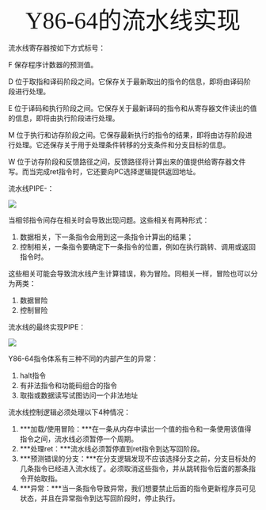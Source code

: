 <center> <font face="黑体" size=10>Y86-64的流水线实现</font></center>

流水线寄存器按如下方式标号：

F 保存程序计数器的预测值。

D 位于取指和译码阶段之间。它保存关于最新取出的指令的信息，即将由译码阶段进行处理。

E 位于译码和执行阶段之间。它保存关于最新译码的指令和从寄存器文件读出的值的信息，即将由执行阶段进行处理。

M 位于执行和访存阶段之间。它保存最新执行的指令的结果，即将由访存阶段进行处理。它还保存关于用于处理条件转移的分支条件和分支目标的信息。

W 位于访存阶段和反馈路径之间，反馈路径将计算出来的值提供给寄存器文件写。而当完成ret指令时，它还要向PC选择逻辑提供返回地址。

流水线PIPE-：

![](D:\typora\page\StudyNote\深入理解计算机系统\img\PIPE-硬件结构.jpg)



当相邻指令间存在相关时会导致出现问题。这些相关有两种形式：

1) 数据相关，下一条指令会用到这一条指令计算出的结果；
2) 控制相关，一条指令要确定下一条指令的位置，例如在执行跳转、调用或返回指令时。

这些相关可能会导致流水线产生计算错误，称为冒险。同相关一样，冒险也可以分为两类：

1) 数据冒险
2) 控制冒险



流水线的最终实现PIPE：

![](D:\typora\page\StudyNote\深入理解计算机系统\img\流水线最终实现.jpg)

Y86-64指令体系有三种不同的内部产生的异常：

1) halt指令
2) 有非法指令和功能码组合的指令
3) 取指或数据读写试图访问一个非法地址

流水线控制逻辑必须处理以下4种情况：

1) ***加载/使用冒险：***在一条从内存中读出一个值的指令和一条使用该值得指令之间，流水线必须暂停一个周期。
2) ***处理ret：***流水线必须暂停直到ret指令到达写回阶段。
3) ***预测错误的分支：***在分支逻辑发现不应该选择分支之前，分支目标处的几条指令已经进入流水线了。必须取消这些指令，并从跳转指令后面的那条指令开始取指。
4) ***异常：***当一条指令导致异常，我们想要禁止后面的指令更新程序员可见状态，并且在异常指令到达写回阶段时，停止执行。
